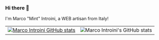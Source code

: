 ### Hi there 👋
I'm Marco "Mint" Introini, a WEB artisan from Italy!

|  |  |
|----------|----------|
| [![Marco Introini GitHub stats](https://github-readme-stats.vercel.app/api/top-langs?username=marco-introini&hide=html,scss,stylus,blade,jupyter%20notebook,python,css,shell,batchfile,dockerfile,typescript&theme=transparent&show_icons=true)](https://github.com/marco-introini) | ![Marco Introini's GitHub stats](https://github-readme-stats.vercel.app/api?username=marco-introini&show_icons=true&theme=transparent) |

